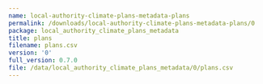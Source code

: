 ```yaml
---
name: local-authority-climate-plans-metadata-plans
permalink: /downloads/local-authority-climate-plans-metadata-plans/0
package: local_authority_climate_plans_metadata
title: plans
filename: plans.csv
version: '0'
full_version: 0.7.0
file: /data/local_authority_climate_plans_metadata/0/plans.csv
---
```

